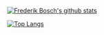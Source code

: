 

[![Frederik Bosch's github stats](https://github-readme-stats.vercel.app/api?username=fbosch&theme=dark)]()

[![Top Langs](https://github-readme-stats.vercel.app/api/top-langs/?username=fbosch&hide_langs_below=5&theme=dark)]()
